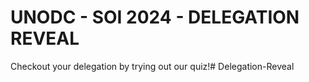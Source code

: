 # UNODC - SOI 2024 - DELEGATION REVEAL

Checkout your delegation by trying out our quiz!#   D e l e g a t i o n - R e v e a l  
 